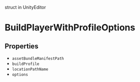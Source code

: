 struct in UnityEditor
# BuildPlayerWithProfileOptions

## Properties
- `assetBundleManifestPath`
- `buildProfile`
- `locationPathName`
- `options`
